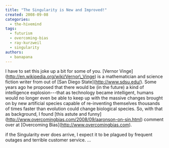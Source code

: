 ```yaml
---
title: "The Singularity is New and Improved!"
created: 2008-09-08
categories: 
  - the-hivemind
tags: 
  - futurism
  - overcoming-bias
  - ray-kurzweil
  - singularity
authors: 
  - banapana
---
```


I have to set this joke up a bit for some of you. \[Vernor Vinge\](http://en.wikipedia.org/wiki/Vernor\_Vinge) is a mathematician and science fiction writer from out of \[San Diego State\](http://www.sdsu.edu/). Some years ago he proposed that there would be (in the future) a kind of intelligence explosion---that as technology became intelligent, humans would no longer even be able to keep up with the massive changes brought on by new artificial species capable of re-inventing themselves thousands of times faster than evolution could change biological species. So, with that as background, I found \[this astute and funny\](http://www.overcomingbias.com/2008/09/aaronson-on-sin.html) comment over at \[Overcoming Bias\](http://www.overcomingbias.com).

if the Singularity ever does arrive, I expect it to be plagued by frequent outages and terrible customer service. ...
